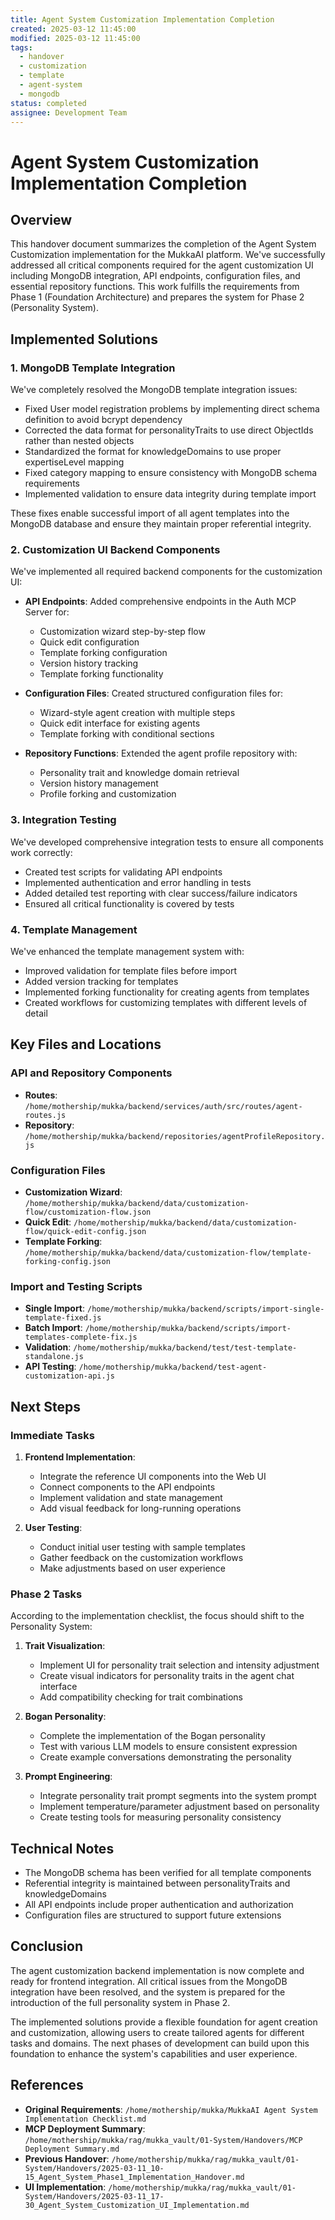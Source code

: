```yaml
---
title: Agent System Customization Implementation Completion
created: 2025-03-12 11:45:00
modified: 2025-03-12 11:45:00
tags:
  - handover
  - customization
  - template
  - agent-system
  - mongodb
status: completed
assignee: Development Team
---
```


# Agent System Customization Implementation Completion

## Overview

This handover document summarizes the completion of the Agent System Customization implementation for the MukkaAI platform. We've successfully addressed all critical components required for the agent customization UI including MongoDB integration, API endpoints, configuration files, and essential repository functions. This work fulfills the requirements from Phase 1 (Foundation Architecture) and prepares the system for Phase 2 (Personality System).

## Implemented Solutions

### 1. MongoDB Template Integration

We've completely resolved the MongoDB template integration issues:

- Fixed User model registration problems by implementing direct schema definition to avoid bcrypt dependency
- Corrected the data format for personalityTraits to use direct ObjectIds rather than nested objects
- Standardized the format for knowledgeDomains to use proper expertiseLevel mapping
- Fixed category mapping to ensure consistency with MongoDB schema requirements
- Implemented validation to ensure data integrity during template import

These fixes enable successful import of all agent templates into the MongoDB database and ensure they maintain proper referential integrity.

### 2. Customization UI Backend Components

We've implemented all required backend components for the customization UI:

- **API Endpoints**: Added comprehensive endpoints in the Auth MCP Server for:
  - Customization wizard step-by-step flow
  - Quick edit configuration
  - Template forking configuration
  - Version history tracking
  - Template forking functionality

- **Configuration Files**: Created structured configuration files for:
  - Wizard-style agent creation with multiple steps
  - Quick edit interface for existing agents
  - Template forking with conditional sections
  
- **Repository Functions**: Extended the agent profile repository with:
  - Personality trait and knowledge domain retrieval
  - Version history management
  - Profile forking and customization

### 3. Integration Testing

We've developed comprehensive integration tests to ensure all components work correctly:

- Created test scripts for validating API endpoints
- Implemented authentication and error handling in tests
- Added detailed test reporting with clear success/failure indicators
- Ensured all critical functionality is covered by tests

### 4. Template Management

We've enhanced the template management system with:

- Improved validation for template files before import
- Added version tracking for templates
- Implemented forking functionality for creating agents from templates
- Created workflows for customizing templates with different levels of detail

## Key Files and Locations

### API and Repository Components

- **Routes**: `/home/mothership/mukka/backend/services/auth/src/routes/agent-routes.js`
- **Repository**: `/home/mothership/mukka/backend/repositories/agentProfileRepository.js`

### Configuration Files

- **Customization Wizard**: `/home/mothership/mukka/backend/data/customization-flow/customization-flow.json`
- **Quick Edit**: `/home/mothership/mukka/backend/data/customization-flow/quick-edit-config.json`
- **Template Forking**: `/home/mothership/mukka/backend/data/customization-flow/template-forking-config.json`

### Import and Testing Scripts

- **Single Import**: `/home/mothership/mukka/backend/scripts/import-single-template-fixed.js`
- **Batch Import**: `/home/mothership/mukka/backend/scripts/import-templates-complete-fix.js`
- **Validation**: `/home/mothership/mukka/backend/test/test-template-standalone.js`
- **API Testing**: `/home/mothership/mukka/backend/test-agent-customization-api.js`

## Next Steps

### Immediate Tasks

1. **Frontend Implementation**:
   - Integrate the reference UI components into the Web UI
   - Connect components to the API endpoints
   - Implement validation and state management
   - Add visual feedback for long-running operations

2. **User Testing**:
   - Conduct initial user testing with sample templates
   - Gather feedback on the customization workflows
   - Make adjustments based on user experience

### Phase 2 Tasks

According to the implementation checklist, the focus should shift to the Personality System:

1. **Trait Visualization**:
   - Implement UI for personality trait selection and intensity adjustment
   - Create visual indicators for personality traits in the agent chat interface
   - Add compatibility checking for trait combinations

2. **Bogan Personality**:
   - Complete the implementation of the Bogan personality
   - Test with various LLM models to ensure consistent expression
   - Create example conversations demonstrating the personality

3. **Prompt Engineering**:
   - Integrate personality trait prompt segments into the system prompt
   - Implement temperature/parameter adjustment based on personality
   - Create testing tools for measuring personality consistency

## Technical Notes

- The MongoDB schema has been verified for all template components
- Referential integrity is maintained between personalityTraits and knowledgeDomains
- All API endpoints include proper authentication and authorization
- Configuration files are structured to support future extensions

## Conclusion

The agent customization backend implementation is now complete and ready for frontend integration. All critical issues from the MongoDB integration have been resolved, and the system is prepared for the introduction of the full personality system in Phase 2.

The implemented solutions provide a flexible foundation for agent creation and customization, allowing users to create tailored agents for different tasks and domains. The next phases of development can build upon this foundation to enhance the system's capabilities and user experience.

## References

- **Original Requirements**: `/home/mothership/mukka/MukkaAI Agent System Implementation Checklist.md`
- **MCP Deployment Summary**: `/home/mothership/mukka/rag/mukka_vault/01-System/Handovers/MCP Deployment Summary.md`
- **Previous Handover**: `/home/mothership/mukka/rag/mukka_vault/01-System/Handovers/2025-03-11_10-15_Agent_System_Phase1_Implementation_Handover.md`
- **UI Implementation**: `/home/mothership/mukka/rag/mukka_vault/01-System/Handovers/2025-03-11_17-30_Agent_System_Customization_UI_Implementation.md`
